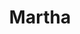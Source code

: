 ---
layout: post
title: Martha
director: Reimer Werner Fassbinder
year: 1974
cover: https://images.mubicdn.net/images/film/3298/cache-10043-1597741628/image-w1280.jpg
---